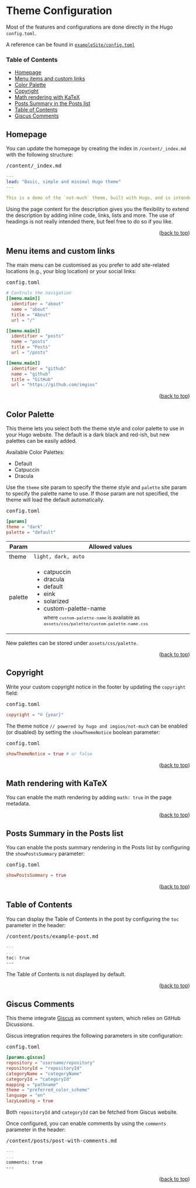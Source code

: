 <a id="readme-top"></a><h1>Theme Configuration</h1>

Most of the features and configurations are done directly in the Hugo `config.toml`.

A reference can be found in [`exampleSite/config.toml`](https://github.com/imgios/not-much/blob/main/exampleSite/config.toml)

### Table of Contents

- [Homepage](#homepage)
- [Menu items and custom links](#menu-items-and-custom-links)
- [Color Palette](#color-palette)
- [Copyright](#copyright)
- [Math rendering with KaTeX](#math-rendering-with-katex)
- [Posts Summary in the Posts list](#posts-summary-in-the-posts-list)
- [Table of Contents](#table-of-contents)
- [Giscus Comments](#giscus-comments)

## Homepage

You can update the homepage by creating the index in `/content/_index.md` with the following structure:

<kbd>/content/_index.md</kbd>
```yaml
---
lead: "Basic, simple and minimal Hugo theme"
---

This is a demo of the `not-much` theme, built with Hugo, and is intended to be trouble-free. Explore it to see what `not-much` has to offer.
```

Using the page content for the description gives you the flexibility to extend the description by adding inline code, links, lists and more. The use of headings is not really intended there, but feel free to do so if you like.

<p align="right">(<a href="#readme-top">back to top</a>)</p>

## Menu items and custom links

The main menu can be customised as you prefer to add site-related locations (e.g., your blog location) or your social links:

<kbd>config.toml</kbd>
```toml
# Controls the navigation
[[menu.main]]
  identifier = "about"
  name = "about"
  title = "About"
  url = "/"

[[menu.main]]
  identifier = "posts"
  name = "posts"
  title = "Posts"
  url = "/posts"

[[menu.main]]
  identifier = "github"
  name = "github"
  title = "GitHub"
  url = "https://github.com/imgios"
```

<p align="right">(<a href="#readme-top">back to top</a>)</p>

## Color Palette

This theme lets you select both the theme style and color palette to use in your Hugo website. The default is a dark black and red-ish, but new palettes can be easily added.

Available Color Palettes:
- Default
- Catpuccin
- Dracula

Use the `theme` site param to specify the theme style and `palette` site param to specify the palette name to use. If those param are not specified, the theme will load the default automatically.

<kbd>config.toml</kbd>
```toml
[params]
theme = "dark"
palette = "default"
```

| Param | Allowed values |
|-------|----------------|
| theme | `light, dark, auto` |
| palette | <ul><li>catpuccin</li><li>dracula</li><li>default</li><li>eink</li><li>solarized</li><li>custom-palette-name<br/><sub>where `custom-palette-name` is available as `assets/css/palette/custom-palette-name.css`</sub></li> |

New palettes can be stored under `assets/css/palette`.

<p align="right">(<a href="#readme-top">back to top</a>)</p>

## Copyright

Write your custom copyright notice in the footer by updating the `copyright` field:

<kbd>config.toml</kbd>
```toml
copyright = "© {year}"
```

The theme notice `// powered by hugo and imgios/not-much` can be enabled (or disabled) by setting the `showThemeNotice` boolean parameter:

<kbd>config.toml</kbd>
```toml
showThemeNotice = true # or false
```

<p align="right">(<a href="#readme-top">back to top</a>)</p>

## Math rendering with KaTeX

You can enable the math rendering by adding `math: true` in the page metadata.

<p align="right">(<a href="#readme-top">back to top</a>)</p>

## Posts Summary in the Posts list

You can enable the posts summary rendering in the Posts list by configuring the `showPostsSummary` parameter:

<kbd>config.toml</kbd>
```toml
showPostsSummary = true
```

<p align="right">(<a href="#readme-top">back to top</a>)</p>

## Table of Contents

You can display the Table of Contents in the post by configuring the `toc` parameter in the header:

<kbd>/content/posts/example-post.md</kbd>
```markdown
---
...
toc: true
---
```

The Table of Contents is not displayed by default.

<p align="right">(<a href="#readme-top">back to top</a>)</p>

## Giscus Comments

This theme integrate [Giscus](https://giscus.app/) as comment system, which relies on GitHub Dicussions.

Giscus integration requires the following parameters in site configuration:

<kbd>config.toml</kbd>
```toml
[params.giscus]
repository = "username/repository"
repositoryId = "repositoryId"
categoryName = "categoryName"
categoryId = "categoryId"
mapping = "pathname"
theme = "preferred_color_scheme"
language = "en"
lazyLoading = true
```

Both `repositoryId` and `categoryId` can be fetched from Giscus website.

Once configured, you can enable comments by using the `comments` parameter in the header:

<kbd>/content/posts/post-with-comments.md</kbd>
```markdown
---
...
comments: true
---
```

<p align="right">(<a href="#readme-top">back to top</a>)</p>
